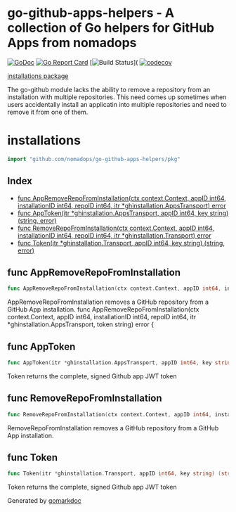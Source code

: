 # go-github-apps-helpers - A collection of Go helpers for GitHub Apps from nomadops

[![GoDoc](https://godoc.org/github.com/nomadops/go-github-apps-helpers/pkg?status.svg)](https://godoc.org/github.com/nomadops/go-github-apps-helpers/pkg)
[![Go Report Card](https://goreportcard.com/badge/github.com/nomadops/go-github-apps-helpers)](https://goreportcard.com/report/github.com/nomadops/go-github-apps-helpers)
[![Build Status](https://github.com/nomadops/go-github-apps-helpers/workflows/release/badge.svg)](
[![codecov](https://codecov.io/gh/nomadops/go-github-apps-helpers/branch/master/graph/badge.svg)](https://codecov.io/gh/nomadops/go-github-apps-helpers)

[installations package](#installations)

The go-github module lacks the ability to remove a repository from an installation with multiple repositories. This need comes up sometimes when users accidentally
install an applicatin into multiple repositories and need to remove it from one of them.

<!-- gomarkdoc:embed:start -->

<!-- Code generated by gomarkdoc. DO NOT EDIT -->

# installations

```go
import "github.com/nomadops/go-github-apps-helpers/pkg"
```

## Index

- [func AppRemoveRepoFromInstallation(ctx context.Context, appID int64, installationID int64, repoID int64, itr *ghinstallation.AppsTransport) error](<#func-appremoverepofrominstallation>)
- [func AppToken(itr *ghinstallation.AppsTransport, appID int64, key string) (string, error)](<#func-apptoken>)
- [func RemoveRepoFromInstallation(ctx context.Context, appID int64, installationID int64, repoID int64, itr *ghinstallation.Transport) error](<#func-removerepofrominstallation>)
- [func Token(itr *ghinstallation.Transport, appID int64, key string) (string, error)](<#func-token>)


## func AppRemoveRepoFromInstallation

```go
func AppRemoveRepoFromInstallation(ctx context.Context, appID int64, installationID int64, repoID int64, itr *ghinstallation.AppsTransport) error
```

AppRemoveRepoFromInstallation removes a GitHub repository from a GitHub App installation. func AppRemoveRepoFromInstallation\(ctx context.Context, appID int64, installationID int64, repoID int64, itr \*ghinstallation.AppsTransport, token string\) error \{

## func AppToken

```go
func AppToken(itr *ghinstallation.AppsTransport, appID int64, key string) (string, error)
```

Token returns the complete, signed Github app JWT token

## func RemoveRepoFromInstallation

```go
func RemoveRepoFromInstallation(ctx context.Context, appID int64, installationID int64, repoID int64, itr *ghinstallation.Transport) error
```

RemoveRepoFromInstallation removes a GitHub repository from a GitHub App installation.

## func Token

```go
func Token(itr *ghinstallation.Transport, appID int64, key string) (string, error)
```

Token returns the complete, signed Github app JWT token



Generated by [gomarkdoc](<https://github.com/princjef/gomarkdoc>)


<!-- gomarkdoc:embed:end -->